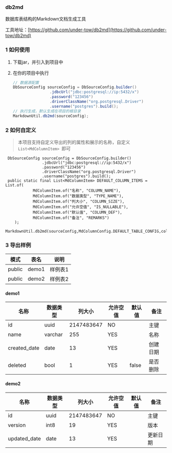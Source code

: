 ### db2md

数据库表结构的Markdown文档生成工具

工具地址：[https://github.com/under-tow/db2md](https://github.com/under-tow/db2md)

### 1 如何使用
1. 下载jar，并引入到项目中

2. 在你的项目中执行

   ```java
   // 数据源配置
   DbSourceConfig sourceConfig = DbSourceConfig.builder()
                   .jdbcUrl("jdbc:postgresql://ip:5432/x")
                   .password("123456")
                   .driverClassName("org.postgresql.Driver")
                   .username("postgres").build();
   // 执行生成，默认生成在项目的根目录
   MarkdownUtil.db2md(sourceConfig);
   ```

   

### 2 如何自定义

> 本项目支持自定义导出的列的属性和展示的名称，自定义`List<MdColumnItem> `即可

```
 DbSourceConfig sourceConfig = DbSourceConfig.builder()
                .jdbcUrl("jdbc:postgresql://ip:5432/x")
                .password("123456")
                .driverClassName("org.postgresql.Driver")
                .username("postgres").build();
 public static final List<MdColumnItem> DEFAULT_COLUMN_ITEMS = List.of(
            MdColumnItem.of("名称", "COLUMN_NAME"),
            MdColumnItem.of("数据类型", "TYPE_NAME"),
            MdColumnItem.of("列大小", "COLUMN_SIZE"),
            MdColumnItem.of("允许空值", "IS_NULLABLE"),
            MdColumnItem.of("默认值", "COLUMN_DEF"),
            MdColumnItem.of("备注", "REMARKS")
    );
 MarkdownUtil.db2md(sourceConfig,MdColumnConfig.DEFAULT_TABLE_CONFIG,colItems);
```



### 3 导出样例



| 模式   | 表名  | 说明    |
| ------ | ----- | ------- |
| public | demo1 | 样例表1 |
| public | demo2 | 样例表2 |

#### demo1

| 名称         | 数据类型 | 列大小     | 允许空值 | 默认值 | 备注     |
| ------------ | -------- | ---------- | -------- | ------ | -------- |
| id           | uuid     | 2147483647 | NO       |        | 主键     |
| name         | varchar  | 255        | YES      |        | 名称     |
| created_date | date     | 13         | YES      |        | 创建日期 |
| deleted      | bool     | 1          | YES      | false  | 是否删除 |

#### demo2

| 名称         | 数据类型 | 列大小     | 允许空值 | 默认值 | 备注     |
| ------------ | -------- | ---------- | -------- | ------ | -------- |
| id           | uuid     | 2147483647 | NO       |        | 主键     |
| version      | int8     | 19         | YES      |        | 版本     |
| updated_date | date     | 13         | YES      |        | 更新日期 |



